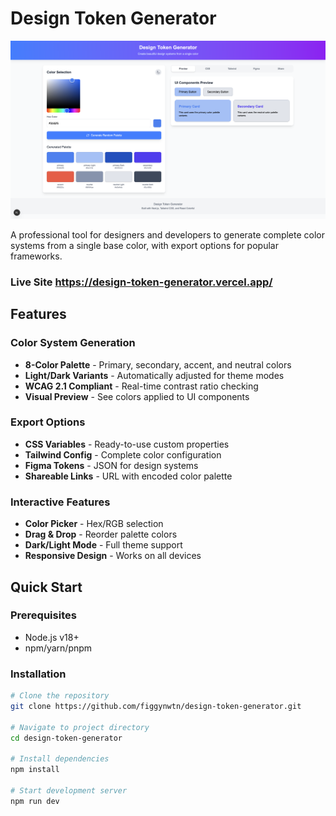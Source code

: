 # Design Token Generator

![Project Screenshot](./public/project.png)

A professional tool for designers and developers to generate complete color systems from a single base color, with export options for popular frameworks.

### Live Site https://design-token-generator.vercel.app/

## Features

### Color System Generation
- **8-Color Palette** - Primary, secondary, accent, and neutral colors
- **Light/Dark Variants** - Automatically adjusted for theme modes
- **WCAG 2.1 Compliant** - Real-time contrast ratio checking
- **Visual Preview** - See colors applied to UI components

### Export Options
- **CSS Variables** - Ready-to-use custom properties
- **Tailwind Config** - Complete color configuration
- **Figma Tokens** - JSON for design systems
- **Shareable Links** - URL with encoded color palette

### Interactive Features
- **Color Picker** - Hex/RGB selection
- **Drag & Drop** - Reorder palette colors
- **Dark/Light Mode** - Full theme support
- **Responsive Design** - Works on all devices

## Quick Start

### Prerequisites
- Node.js v18+
- npm/yarn/pnpm

### Installation
```bash
# Clone the repository
git clone https://github.com/figgynwtn/design-token-generator.git

# Navigate to project directory
cd design-token-generator

# Install dependencies
npm install

# Start development server
npm run dev
